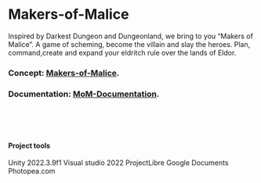 # Makers-of-Malice
Inspired by Darkest Dungeon and Dungeonland, we bring to you “Makers of Malice”. A game of scheming, become the villain and slay the heroes. Plan, command,create and expand your eldritch rule over the lands of Eldor.

### Concept: [Makers-of-Malice](https://docs.google.com/document/d/1PUtTgg-cJ_a4qvnBEDW9haNUd6Dafr9eZwg3b1vdZdk/edit?usp=sharing).

### Documentation: [MoM-Documentation](https://docs.google.com/document/d/1lv7nn64fObUoz36P02grNXAjukmVLZlAeM2momyEHOA/edit?pli=1).
<br>
<br>
<br>

#### Project tools
Unity 2022.3.9f1
Visual studio 2022
ProjectLibre
Google Documents
Photopea.com
